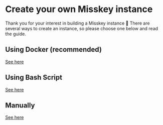 # Create your own Misskey instance
Thank you for your interest in building a Misskey instance 🚀
There are several ways to create an instance, so please choose one below and read the guide.

## Using Docker (recommended)
[See here](./install/docker.html)

## Using Bash Script
[See here](./install/bash.html)

## Manually

[See here](./install/manual.html)
